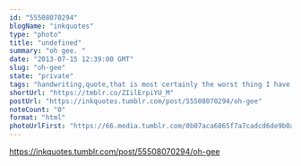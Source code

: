 ```yaml
---
id: "55508070294"
blogName: "inkquotes"
type: "photo"
title: "undefined"
summary: "oh gee. "
date: "2013-07-15 12:39:00 GMT"
slug: "oh-gee"
state: "private"
tags: "handwriting,quote,that is most certainly the worst thing I have ever created. It looks like a complete pile of horse crap."
shortUrl: "https://tmblr.co/ZIilErpiYU_M"
postUrl: "https://inkquotes.tumblr.com/post/55508070294/oh-gee"
noteCount: "0"
format: "html"
photoUrlFirst: "https://66.media.tumblr.com/0b07aca6865f7a7cadcd6de9b0aa11d1/tumblr_mpz9u4cqvV1saaiiho1_1280.png"
---
```


https://inkquotes.tumblr.com/post/55508070294/oh-gee